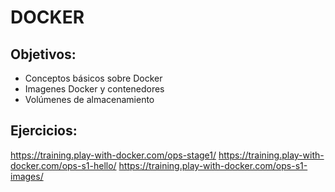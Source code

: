 # DOCKER
## Objetivos:
* Conceptos básicos sobre Docker
* Imagenes Docker y contenedores
* Volúmenes de almacenamiento

## Ejercicios:
https://training.play-with-docker.com/ops-stage1/
https://training.play-with-docker.com/ops-s1-hello/
https://training.play-with-docker.com/ops-s1-images/
